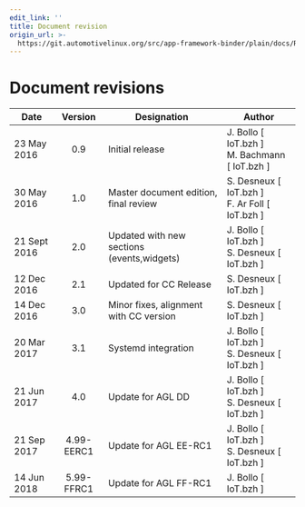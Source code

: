 ```yaml
---
edit_link: ''
title: Document revision
origin_url: >-
  https://git.automotivelinux.org/src/app-framework-binder/plain/docs/REVISIONS.md?h=flounder
---
```


<!-- WARNING: This file is generated by fetch_docs.js using /home/boron/Documents/AGL/docs-webtemplate/site/_data/tocs/apis_services/flounder/flounder-app-framework-binder-developer-guides-api-services-book.yml -->

Document revisions
==================

| Date         | Version    | Designation                                  | Author                                                |
|--------------|:----------:|----------------------------------------------|-------------------------------------------------------|
| 23 May 2016  |    0.9     | Initial release                              | J. Bollo [ IoT.bzh ] <br/> M. Bachmann [ IoT.bzh ]    |
| 30 May 2016  |    1.0     | Master document edition, final review        | S. Desneux [ IoT.bzh ] <br/> F. Ar Foll [ IoT.bzh ]   |
| 21 Sept 2016 |    2.0     | Updated with new sections (events,widgets)   | J. Bollo [ IoT.bzh ] <br/> S. Desneux [ IoT.bzh ]     |
| 12 Dec 2016  |    2.1     | Updated for CC Release                       | S. Desneux [ IoT.bzh ]                                |
| 14 Dec 2016  |    3.0     | Minor fixes, alignment with CC version       | S. Desneux [ IoT.bzh ]                                |
| 20 Mar 2017  |    3.1     | Systemd integration                          | J. Bollo [ IoT.bzh ] <br/> S. Desneux [ IoT.bzh ]     |
| 21 Jun 2017  |    4.0     | Update for AGL DD                            | J. Bollo [ IoT.bzh ] <br/> S. Desneux [ IoT.bzh ]     |
| 21 Sep 2017  | 4.99-EERC1 | Update for AGL EE-RC1                        | J. Bollo [ IoT.bzh ] <br/> S. Desneux [ IoT.bzh ]     |
| 14 Jun 2018  | 5.99-FFRC1 | Update for AGL FF-RC1                        | J. Bollo [ IoT.bzh ]                                  |
